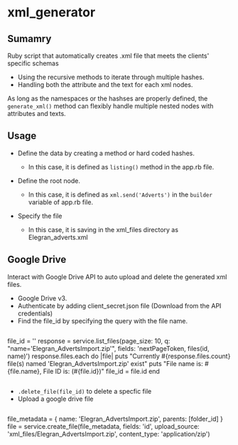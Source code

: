 # xml_generator

## Sumamry
Ruby script that automatically creates .xml file that meets the clients' specific schemas

- Using the recursive methods to iterate through multiple hashes. 
- Handling both the attribute and the text for each xml nodes.

As long as the namespaces or the hashses are properly defined, the `generate_xml()` method can flexibly handle multiple nested nodes with attributes and texts. 

## Usage

- Define the data by creating a method or hard coded hashes. 
  * In this case, it is defined as `listing()` method in the app.rb file.

- Define the root node.
  * In this case, it is defined as `xml.send('Adverts')` in the `builder` variable of app.rb file. 

- Specify the file 
  * In this case, it is saving in the xml_files directory as Elegran_adverts.xml 

## Google Drive

Interact with Google Drive API to auto upload and delete the generated xml files. 

  * Google Drive v3.
  * Authenticate by adding client_secret.json file (Download from the API credentials)
  * Find the file_id by specifying the query with the file name.

  >```ruby
  file_id = ''
  response = service.list_files(page_size: 10,
                                q: "name='Elegran_AdvertsImport.zip'",
                                fields: 'nextPageToken, files(id, name)')
  response.files.each do |file|
    puts "Currently #{response.files.count} file(s) named 'Elegran_AdvertsImport.zip' exist"
    puts "File name is: #{file.name}, File ID is: (#{file.id})"
    file_id = file.id
  end
  >```

  * `.delete_file(file_id)` to delete a specfic file
  * Upload a google drive file

  >```ruby
  file_metadata = {
    name: 'Elegran_AdvertsImport.zip',
    parents: [folder_id]
  }
  file = service.create_file(file_metadata,
                             fields: 'id',
                             upload_source: 'xml_files/Elegran_AdvertsImport.zip',
                             content_type: 'application/zip')
  >```
